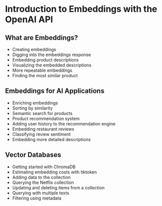 # Introduction to Embeddings with the OpenAI API

## What are Embeddings?

- Creating embeddings
- Digging into the embeddings response
- Embedding product descriptions
- Visualizing the embedded descriptions
- More repeatable embeddings
- Finding the most similar product

## Embeddings for AI Applications

- Enriching embeddings
- Sorting by similarity
- Semantic search for products
- Product recommendation system
- Adding user history to the recommendation engine
- Embedding restaurant reviews
- Classifying review sentiment
- Embedding more detailed descriptions


## Vector Databases

- Getting started with ChromaDB
- Estimating embedding costs with tiktoken
- Adding data to the collection
- Querying the Netflix collection
- Updating and deleting items from a collection
- Querying with multiple texts
- Filtering using metadata
